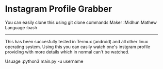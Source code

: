 # Instagram Profile Grabber
You can easily clone this using git clone commands 
Maker :Midhun Mathew
Language :bash
*************************
This has been succesfully tested in Termux (android) and all other linux operating system.
Using this you can easily watch one's instgram profile providing with more details which in normal can't be watched.

Usuage :python3 main.py -u username
